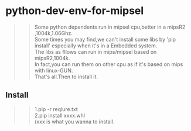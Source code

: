 # python-dev-env-for-mipsel<br>

   >> Some python dependents run in mipsel cpu,better in a mipsR2 ,1004k,1.06Ghz.<br>
  >>Some times you may find,we can't install some libs by 'pip install'	especially when it's in a Embedded system.<br> 
  >>The libs as fllows can run in mips/mipsel based on mipsR2,1004k.<br>
  >>In fact,you can run them on other cpu as if it's based on mips with linux-GUN.<br>
  >>That's all.Then to install it.<br>

  Install
  -------------------
  >>1.pip -r reqiure.txt<br>
  >>2.pip install xxxx.whl<br>
  (xxx is what you wanna to install.

